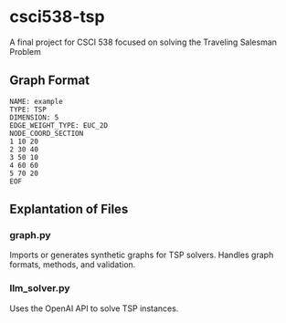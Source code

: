 # csci538-tsp
 A final project for CSCI 538 focused on solving the Traveling Salesman Problem

 ## Graph Format
```
NAME: example
TYPE: TSP
DIMENSION: 5
EDGE_WEIGHT_TYPE: EUC_2D
NODE_COORD_SECTION
1 10 20
2 30 40
3 50 10
4 60 60
5 70 20
EOF
```

## Explantation of Files
### graph.py
Imports or generates synthetic graphs for TSP solvers. Handles graph formats, methods, and validation.

### llm_solver.py
Uses the OpenAI API to solve TSP instances.